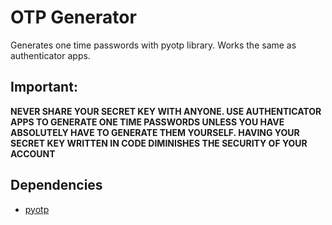 # OTP Generator
 Generates one time passwords with pyotp library. Works the same as authenticator apps.

## Important:
 **NEVER SHARE YOUR SECRET KEY WITH ANYONE. USE AUTHENTICATOR APPS TO GENERATE ONE TIME PASSWORDS UNLESS YOU HAVE ABSOLUTELY HAVE TO GENERATE THEM YOURSELF. HAVING YOUR SECRET KEY WRITTEN IN CODE DIMINISHES THE SECURITY OF YOUR ACCOUNT**

## Dependencies
- [pyotp](https://github.com/pyauth/pyotp)